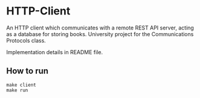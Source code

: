 # HTTP-Client

An HTTP client which communicates with a remote REST API server, acting as a database for storing books.
University project for the Communications Protocols class.

Implementation details in README file.
## How to run

```
make client
make run
```
